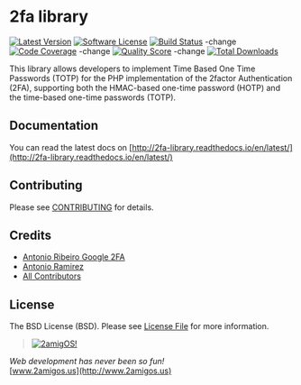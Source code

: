 2fa library
===========

[![Latest Version](https://img.shields.io/github/tag/2amigos/2fa-library.svg?style=flat-square&label=release)](https://github.com/2amigos/2fa-library/tags)
[![Software License](https://img.shields.io/badge/license-BSD-brightgreen.svg?style=flat-square)](LICENSE.md)
[![Build Status](https://img.shields.io/travis/2amigos/2fa-library/master.svg?style=flat-square)](https://travis-ci.org/2amigos/2fa-library) -change 
[![Code Coverage](https://codecov.io/gh/2amigos/2fa-library/branch/master/graph/badge.svg)](https://codecov.io/gh/2amigos/2fa-library) -change
[![Quality Score](https://img.shields.io/scrutinizer/g/2amigos/2fa-library.svg?style=flat-square)](https://scrutinizer-ci.com/g/2amigos/2fa-library) -change
[![Total Downloads](https://img.shields.io/packagist/dt/2amigos/2fa-library.svg)](https://packagist.org/packages/2amigos/2fa-library) 


This library allows developers to implement Time Based One Time Passwords (TOTP) for the PHP implementation of the 
2factor Authentication (2FA), supporting both the HMAC-based one-time password (HOTP) and the time-based one-time 
passwords (TOTP).

## Documentation 

You can read the latest docs on [http://2fa-library.readthedocs.io/en/latest/](http://2fa-library.readthedocs.io/en/latest/)

## Contributing

Please see [CONTRIBUTING](CONTRIBUTING.md) for details.

## Credits

- [Antonio Ribeiro Google 2FA](https://github.com/antonioribeiro/google2fa)
- [Antonio Ramirez](https://github.com/tonydspaniard)
- [All Contributors](../../contributors)

## License

The BSD License (BSD). Please see [License File](LICENSE.md) for more information.


> [![2amigOS!](http://www.gravatar.com/avatar/55363394d72945ff7ed312556ec041e0.png)](http://www.2amigos.us)

<i>Web development has never been so fun!</i>  
[www.2amigos.us](http://www.2amigos.us)
